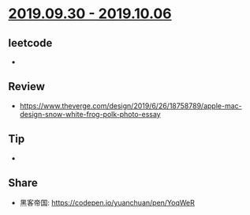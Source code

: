 # [2019.09.30 - 2019.10.06](https://github.com/vjudge/ARTS/blob/master/2019/第0025周.md)

## leetcode
*

## Review
* https://www.theverge.com/design/2019/6/26/18758789/apple-mac-design-snow-white-frog-polk-photo-essay

## Tip
*

## Share
* 黑客帝国: https://codepen.io/yuanchuan/pen/YoqWeR
